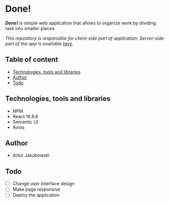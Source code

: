 # Done!

***Done!*** is simple web application that allows to organize work by dividing task into smaller pieces

*This repository is responsible for client-side part of application. Server-side part of the app is available [here](https://github.com/jakubowski1005/done-api).*


## Table of content

- [Technologies, tools and libraries](#technologies-tools-and-libraries)
- [Author](#author)
- [Todo](#todo)

## Technologies, tools and libraries ##

- NPM
- React 16.8.6
- Semantic UI
- Axios

## Author

- Artur Jakubowski

## Todo

- [ ] Change user interface design
- [ ] Make page responsive
- [ ] Deploy the application
